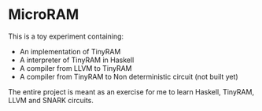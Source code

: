 # MicroRAM
 
 This is a toy experiment containing:
 
 * An implementation of TinyRAM 
 * A interpreter of TinyRAM in Haskell 
 * A compiler from LLVM to TinyRAM
 * A compiler from TinyRAM to Non deterministic circuit (not built yet)
 
 The entire project is meant as an exercise for me to learn Haskell, TinyRAM, LLVM and SNARK circuits.
